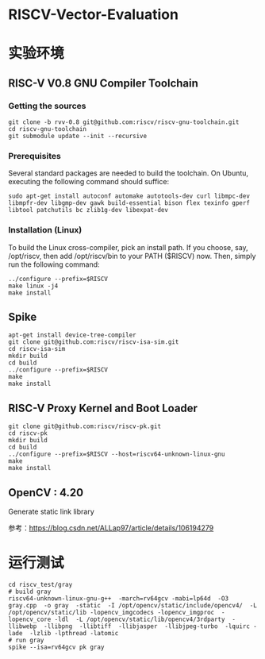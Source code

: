 # RISCV-Vector-Evaluation
# 实验环境
## RISC-V V0.8 GNU Compiler Toolchain
### Getting the sources
```
git clone -b rvv-0.8 git@github.com:riscv/riscv-gnu-toolchain.git
cd riscv-gnu-toolchain
git submodule update --init --recursive
```
### Prerequisites
Several standard packages are needed to build the toolchain. On Ubuntu, executing the following command should suffice:
```
sudo apt-get install autoconf automake autotools-dev curl libmpc-dev libmpfr-dev libgmp-dev gawk build-essential bison flex texinfo gperf libtool patchutils bc zlib1g-dev libexpat-dev
```
### Installation (Linux)
To build the Linux cross-compiler, pick an install path. If you choose, say, /opt/riscv, then add /opt/riscv/bin to your PATH ($RISCV) now. Then, simply run the following command:
```
../configure --prefix=$RISCV
make linux -j4
make install
```
## Spike
```
apt-get install device-tree-compiler
git clone git@github.com:riscv/riscv-isa-sim.git
cd riscv-isa-sim
mkdir build
cd build
../configure --prefix=$RISCV
make
make install
```
## RISC-V Proxy Kernel and Boot Loader
```
git clone git@github.com:riscv/riscv-pk.git
cd riscv-pk
mkdir build
cd build
../configure --prefix=$RISCV --host=riscv64-unknown-linux-gnu
make
make install
```
## OpenCV : 4.20 
Generate static link library

参考：https://blog.csdn.net/ALLap97/article/details/106194279

# 运行测试
```
cd riscv_test/gray
# build gray
riscv64-unknown-linux-gnu-g++  -march=rv64gcv -mabi=lp64d  -O3 gray.cpp  -o gray  -static  -I /opt/opencv/static/include/opencv4/  -L /opt/opencv/static/lib -lopencv_imgcodecs -lopencv_imgproc  -lopencv_core -ldl  -L /opt/opencv/static/lib/opencv4/3rdparty  -llibwebp  -llibpng  -llibtiff  -llibjasper  -llibjpeg-turbo  -lquirc -lade  -lzlib -lpthread -latomic
# run gray
spike --isa=rv64gcv pk gray
```

